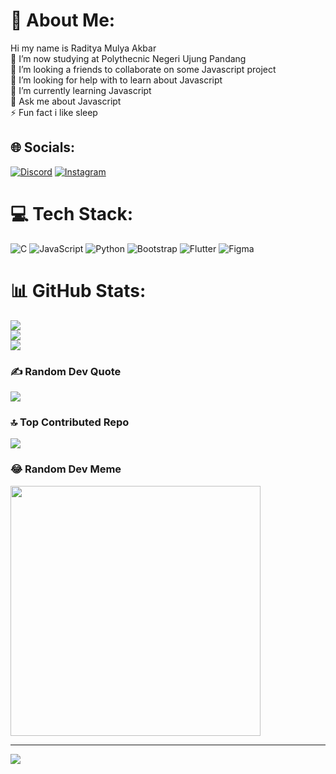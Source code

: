 # 💫 About Me:
Hi my name is Raditya Mulya Akbar <br>🔭 I’m now studying at Polythecnic Negeri Ujung Pandang<br>👯 I’m looking a friends to collaborate on some Javascript project<br>🤝 I’m looking for help with to learn about Javascript<br>🌱 I’m currently learning Javascript <br>💬 Ask me about Javascript<br>⚡ Fun fact i like sleep


## 🌐 Socials:
[![Discord](https://img.shields.io/badge/Discord-%237289DA.svg?logo=discord&logoColor=white)](https://discord.gg/https://discord.gg/VjM8GKWWgD) [![Instagram](https://img.shields.io/badge/Instagram-%23E4405F.svg?logo=Instagram&logoColor=white)](https://instagram.com/_.karinzz_) 

# 💻 Tech Stack:
![C](https://img.shields.io/badge/c-%2300599C.svg?style=for-the-badge&logo=c&logoColor=white) ![JavaScript](https://img.shields.io/badge/javascript-%23323330.svg?style=for-the-badge&logo=javascript&logoColor=%23F7DF1E) ![Python](https://img.shields.io/badge/python-3670A0?style=for-the-badge&logo=python&logoColor=ffdd54) ![Bootstrap](https://img.shields.io/badge/bootstrap-%238511FA.svg?style=for-the-badge&logo=bootstrap&logoColor=white) ![Flutter](https://img.shields.io/badge/Flutter-%2302569B.svg?style=for-the-badge&logo=Flutter&logoColor=white) ![Figma](https://img.shields.io/badge/figma-%23F24E1E.svg?style=for-the-badge&logo=figma&logoColor=white)
# 📊 GitHub Stats:
![](https://github-readme-stats.vercel.app/api?username=RadityaMulya&theme=dark&hide_border=false&include_all_commits=true&count_private=true)<br/>
![](https://github-readme-streak-stats.herokuapp.com/?user=RadityaMulya&theme=dark&hide_border=false)<br/>
![](https://github-readme-stats.vercel.app/api/top-langs/?username=RadityaMulya&theme=dark&hide_border=false&include_all_commits=true&count_private=true&layout=compact)

### ✍️ Random Dev Quote
![](https://quotes-github-readme.vercel.app/api?type=horizontal&theme=tokyonight)

### 🔝 Top Contributed Repo
![](https://github-contributor-stats.vercel.app/api?username=RadityaMulya&limit=5&theme=dark&combine_all_yearly_contributions=true)

### 😂 Random Dev Meme
<img src='https://randommeme-five.vercel.app/' style="height: 400px;"/>

---
[![](https://visitcount.itsvg.in/api?id=RadityaMulya&icon=0&color=0)](https://visitcount.itsvg.in)

<!-- Proudly created with GPRM ( https://gprm.itsvg.in ) -->
